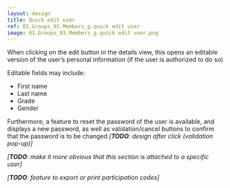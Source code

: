 ```yaml
---
layout: design
title: Quick edit user
ref: 01.Groups_03.Members_g.quick edit user
image: 01.Groups_03.Members_g.quick edit user.png
---
```


When clicking on the edit button in the details view, this opens an editable version of the user’s personal information (if the user is authorized to do so)

Editable fields may include:
- First name
- Last name
- Grade
- Gender

Furthermore, a feature to reset the password of the user is available, and displays a new password, as well as validation/cancel buttons to confirm that the password is to be changed *[**TODO**: design after click (validation pop-up)]*

*[**TODO**: make it more obvious that this section is attached to a specific user]*

*[**TODO**: feature to export or print participation codes]*
